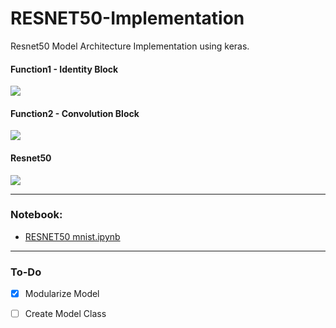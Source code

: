 # RESNET50-Implementation
Resnet50 Model Architecture Implementation using keras. 



#### Function1 -  Identity Block

![](http://ethen8181.github.io/machine-learning/keras/resnet_cam/img/idblock3.png)


#### Function2 - Convolution Block

![](https://user-images.githubusercontent.com/6441756/33685068-3f7ed2da-da85-11e7-8ee9-98f13dff8556.png)

#### Resnet50

![](https://cdn-images-1.medium.com/max/1600/1*hEU7S-EiVqcmtAlj6kgfRA.png)




---


### Notebook:

- [RESNET50 mnist.ipynb](https://github.com/karthikziffer/RESNET50-Implementation/blob/master/RESNET50_mnist.ipynb) 


---

### To-Do

- [x] Modularize Model

- [ ] Create Model Class








